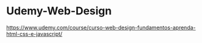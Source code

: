# Udemy-Web-Design
https://www.udemy.com/course/curso-web-design-fundamentos-aprenda-html-css-e-javascript/
